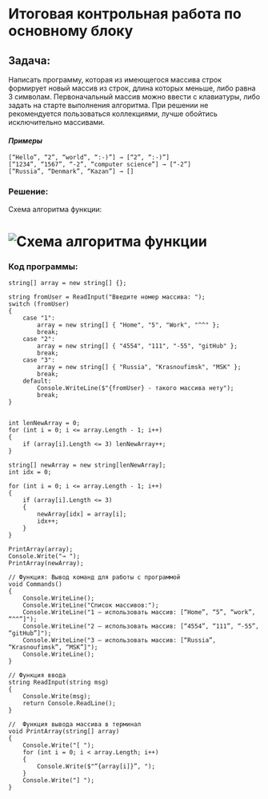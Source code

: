 # Итоговая контрольная работа по основному блоку
## **Задача:** 

Написать программу, которая из имеющегося массива строк формирует новый массив из строк, длина которых меньше, либо равна 3 символам. Первоначальный массив можно ввести с клавиатуры, либо задать на старте выполнения алгоритма. При решении не рекомендуется пользоваться коллекциями, лучше обойтись исключительно массивами.

#### *Примеры*
```
[“Hello”, “2”, “world”, “:-)”] → [“2”, “:-)”]
[“1234”, “1567”, “-2”, “computer science”] → [“-2”]
[“Russia”, “Denmark”, “Kazan”] → [] 
```
### **Решение:**
Схема алгоритма функции:
# ![Схема алгоритма функции](1dySBLWtHWo.jpg)

### Код программы:
```Commands();
string[] array = new string[] {};

string fromUser = ReadInput("Введите номер массива: ");
switch (fromUser)
{
    case "1":
        array = new string[] { "Home", "5", "Work", "^^" };
        break;
    case "2":
        array = new string[] { "4554", "111", "-55", "gitHub" };
        break;
    case "3":
        array = new string[] { "Russia", "Krasnoufimsk", "MSK" };
        break;
    default:
        Console.WriteLine($"{fromUser} - такого массива нету");
        break;
}


int lenNewArray = 0;
for (int i = 0; i <= array.Length - 1; i++)
{
    if (array[i].Length <= 3) lenNewArray++;
}

string[] newArray = new string[lenNewArray];
int idx = 0;

for (int i = 0; i <= array.Length - 1; i++)
{
    if (array[i].Length <= 3)
    {
        newArray[idx] = array[i];
        idx++;
    }
}

PrintArray(array);
Console.Write("→ ");
PrintArray(newArray);

// Функция: Вывод команд для работы с программой
void Commands()
{
    Console.WriteLine();
    Console.WriteLine("Список массивов:");
    Console.WriteLine("1 – использовать массив: [“Home”, “5”, “work”, “^^”]");
    Console.WriteLine("2 – использовать массив: [“4554”, “111”, “-55”, “gitHub”]");
    Console.WriteLine("3 – использовать массив: [“Russia”, “Krasnoufimsk”, “MSK”]");
    Console.WriteLine();
}

// Функция ввода
string ReadInput(string msg)
{
    Console.Write(msg);
    return Console.ReadLine();
}

//  Функция вывода массива в терминал
void PrintArray(string[] array)
{
    Console.Write("[ ");
    for (int i = 0; i < array.Length; i++)
    {
        Console.Write($"“{array[i]}”, ");
    }
    Console.Write("] ");
}
```

